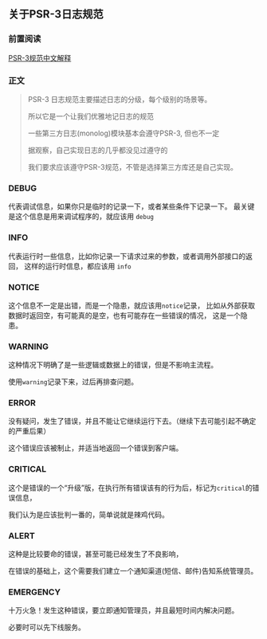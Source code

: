 ## 关于PSR-3日志规范

### 前置阅读

[PSR-3规范中文解释](https://github.com/PizzaLiu/PHP-FIG/blob/master/PSR-3-logger-interface-cn.md)

### 正文

> PSR-3 日志规范主要描述日志的分级，每个级别的场景等。
> 
> 所以它是一个让我们优雅地记日志的规范
> 
> 一些第三方日志(monolog)模块基本会遵守PSR-3, 但也不一定
> 
> 据观察，自己实现日志的几乎都没见过遵守的
> 
> 我们要求应该遵守PSR-3规范，不管是选择第三方库还是自己实现。
> 

### DEBUG

代表调试信息，如果你只是临时的记录一下，或者某些条件下记录一下。
最关键是这个信息是用来调试程序的，就应该用 `debug`
### INFO

代表运行时一些信息，比如你记录一下请求过来的参数，或者调用外部接口的返回，
这样的运行时信息，都应该用 `info`

### NOTICE

这个信息不一定是出错，而是一个隐患，就应该用`notice`记录，
比如从外部获取数据时返回空，有可能真的是空，也有可能存在一些错误的情况，
这是一个隐患。
### WARNING

这种情况下明确了是一些逻辑或数据上的错误，但是不影响主流程。

使用`warning`记录下来，过后再排查问题。

### ERROR

没有疑问，发生了错误，并且不能让它继续运行下去。（继续下去可能引起不确定的严重后果）

这个错误应该被制止，并适当地返回一个错误到客户端。

### CRITICAL

这个是错误的一个“升级”版，在执行所有错误该有的行为后，标记为`critical`的错误信息，

我们认为是应该批判一番的，简单说就是辣鸡代码。

### ALERT

这种是比较要命的错误，甚至可能已经发生了不良影响，

在错误的基础上，这个需要我们建立一个通知渠道(短信、邮件)告知系统管理员。

### EMERGENCY

十万火急！发生这种错误，要立即通知管理员，并且最短时间内解决问题。

必要时可以先下线服务。